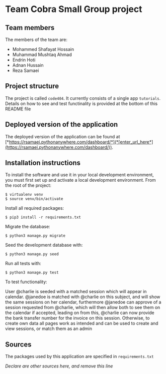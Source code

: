 # Team Cobra Small Group project

## Team members
The members of the team are:
- Mohammed Shafayat Hossain
- Muhammad Mushtaq Ahmad
- Endrin Hoti
- Adnan Hussain
- Reza Samaei

## Project structure
The project is called `code404`.  It currently consists of a single app `tutorials`.
Details on how to see and test functinality is provided at the bottom of this README file

## Deployed version of the application
The deployed version of the application can be found at [*https://rsamaei.pythonanywhere.com/dashboard/*](*[enter_url_here*](https://rsamaei.pythonanywhere.com/dashboard/)).

## Installation instructions
To install the software and use it in your local development environment, you must first set up and activate a local development environment.  From the root of the project:

```
$ virtualenv venv
$ source venv/bin/activate
```

Install all required packages:

```
$ pip3 install -r requirements.txt
```

Migrate the database:

```
$ python3 manage.py migrate
```

Seed the development database with:

```
$ python3 manage.py seed
```

Run all tests with:
```
$ python3 manage.py test
```

To test functionality:

User @charlie is seeded with a matched session which will appear in calendar. @janedoe is matched with @charlie on this subject, and will show the same sessions on her calendar, furthermore @janedoe can approve of a session requested from @charlie, which will then allow both to see them on the calendar if accepted, leading on from this, @charlie can now provide the bank transfer number for the invoice on this session. Otherwise, to create own data all pages work as intended and can be used to create and view sessions, or match them as an admin


## Sources
The packages used by this application are specified in `requirements.txt`

*Declare are other sources here, and remove this line*
